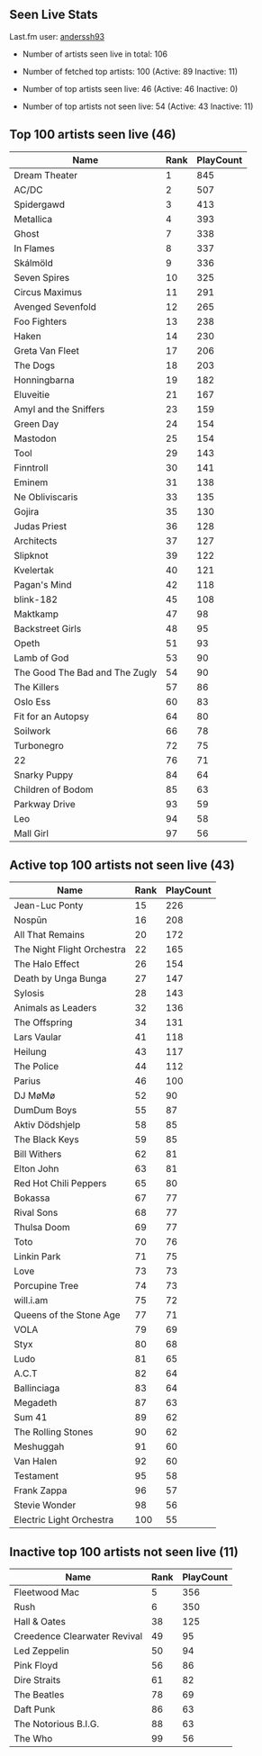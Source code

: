 ## Seen Live Stats

Last.fm user: [anderssh93](https://www.last.fm/user/anderssh93)

- Number of artists seen live in total: 106

- Number of fetched top artists: 100 (Active: 89 Inactive: 11)

- Number of top artists seen live: 46 (Active: 46 Inactive: 0)

- Number of top artists not seen live: 54 (Active: 43 Inactive: 11)

## Top 100 artists seen live (46)

Name                           | Rank | PlayCount
------------------------------ | ---- | ---------
Dream Theater                  | 1    | 845      
AC/DC                          | 2    | 507      
Spidergawd                     | 3    | 413      
Metallica                      | 4    | 393      
Ghost                          | 7    | 338      
In Flames                      | 8    | 337      
Skálmöld                       | 9    | 336      
Seven Spires                   | 10   | 325      
Circus Maximus                 | 11   | 291      
Avenged Sevenfold              | 12   | 265      
Foo Fighters                   | 13   | 238      
Haken                          | 14   | 230      
Greta Van Fleet                | 17   | 206      
The Dogs                       | 18   | 203      
Honningbarna                   | 19   | 182      
Eluveitie                      | 21   | 167      
Amyl and the Sniffers          | 23   | 159      
Green Day                      | 24   | 154      
Mastodon                       | 25   | 154      
Tool                           | 29   | 143      
Finntroll                      | 30   | 141      
Eminem                         | 31   | 138      
Ne Obliviscaris                | 33   | 135      
Gojira                         | 35   | 130      
Judas Priest                   | 36   | 128      
Architects                     | 37   | 127      
Slipknot                       | 39   | 122      
Kvelertak                      | 40   | 121      
Pagan's Mind                   | 42   | 118      
blink-182                      | 45   | 108      
Maktkamp                       | 47   | 98       
Backstreet Girls               | 48   | 95       
Opeth                          | 51   | 93       
Lamb of God                    | 53   | 90       
The Good The Bad and The Zugly | 54   | 90       
The Killers                    | 57   | 86       
Oslo Ess                       | 60   | 83       
Fit for an Autopsy             | 64   | 80       
Soilwork                       | 66   | 78       
Turbonegro                     | 72   | 75       
22                             | 76   | 71       
Snarky Puppy                   | 84   | 64       
Children of Bodom              | 85   | 63       
Parkway Drive                  | 93   | 59       
Leo                            | 94   | 58       
Mall Girl                      | 97   | 56       

## Active top 100 artists not seen live (43)

Name                       | Rank | PlayCount
-------------------------- | ---- | ---------
Jean-Luc Ponty             | 15   | 226      
Nospūn                     | 16   | 208      
All That Remains           | 20   | 172      
The Night Flight Orchestra | 22   | 165      
The Halo Effect            | 26   | 154      
Death by Unga Bunga        | 27   | 147      
Sylosis                    | 28   | 143      
Animals as Leaders         | 32   | 136      
The Offspring              | 34   | 131      
Lars Vaular                | 41   | 118      
Heilung                    | 43   | 117      
The Police                 | 44   | 112      
Parius                     | 46   | 100      
DJ MøMø                    | 52   | 90       
DumDum Boys                | 55   | 87       
Aktiv Dödshjelp            | 58   | 85       
The Black Keys             | 59   | 85       
Bill Withers               | 62   | 81       
Elton John                 | 63   | 81       
Red Hot Chili Peppers      | 65   | 80       
Bokassa                    | 67   | 77       
Rival Sons                 | 68   | 77       
Thulsa Doom                | 69   | 77       
Toto                       | 70   | 76       
Linkin Park                | 71   | 75       
Love                       | 73   | 73       
Porcupine Tree             | 74   | 73       
will.i.am                  | 75   | 72       
Queens of the Stone Age    | 77   | 71       
VOLA                       | 79   | 69       
Styx                       | 80   | 68       
Ludo                       | 81   | 65       
A.C.T                      | 82   | 64       
Ballinciaga                | 83   | 64       
Megadeth                   | 87   | 63       
Sum 41                     | 89   | 62       
The Rolling Stones         | 90   | 62       
Meshuggah                  | 91   | 60       
Van Halen                  | 92   | 60       
Testament                  | 95   | 58       
Frank Zappa                | 96   | 57       
Stevie Wonder              | 98   | 56       
Electric Light Orchestra   | 100  | 55       

## Inactive top 100 artists not seen live (11)

Name                         | Rank | PlayCount
---------------------------- | ---- | ---------
Fleetwood Mac                | 5    | 356      
Rush                         | 6    | 350      
Hall & Oates                 | 38   | 125      
Creedence Clearwater Revival | 49   | 95       
Led Zeppelin                 | 50   | 94       
Pink Floyd                   | 56   | 86       
Dire Straits                 | 61   | 82       
The Beatles                  | 78   | 69       
Daft Punk                    | 86   | 63       
The Notorious B.I.G.         | 88   | 63       
The Who                      | 99   | 56       
